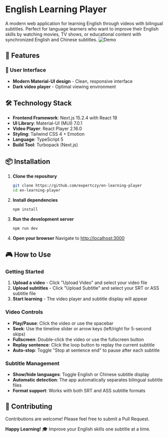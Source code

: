 # English Learning Player

A modern web application for learning English through videos with bilingual subtitles. Perfect for language learners who want to improve their English skills by watching movies, TV shows, or educational content with synchronized English and Chinese subtitles.
![Demo](demo.gif)
## 🚀 Features

### 🎨 User Interface
- **Modern Material-UI design** - Clean, responsive interface
- **Dark video player** - Optimal viewing environment

## 🛠️ Technology Stack

- **Frontend Framework**: Next.js 15.2.4 with React 19
- **UI Library**: Material-UI (MUI) 7.0.1
- **Video Player**: React Player 2.16.0
- **Styling**: Tailwind CSS 4 + Emotion
- **Language**: TypeScript 5
- **Build Tool**: Turbopack (Next.js)

## 📦 Installation

1. **Clone the repository**
   ```bash
   git clone https://github.com/expertczy/en-learning-player
   cd en-learning-player
   ```

2. **Install dependencies**
   ```bash
   npm install
   ```

3. **Run the development server**
   ```bash
   npm run dev
   ```

4. **Open your browser**
   Navigate to [http://localhost:3000](http://localhost:3000)

## 🎮 How to Use

### Getting Started
1. **Upload a video** - Click "Upload Video" and select your video file
2. **Upload subtitles** - Click "Upload Subtitle" and select your SRT or ASS subtitle file
3. **Start learning** - The video player and subtitle display will appear

### Video Controls
- **Play/Pause**: Click the video or use the spacebar
- **Seek**: Use the timeline slider or arrow keys (left/right for 5-second skips)
- **Fullscreen**: Double-click the video or use the fullscreen button
- **Replay sentence**: Click the loop button to replay the current subtitle
- **Auto-stop**: Toggle "Stop at sentence end" to pause after each subtitle

### Subtitle Management
- **Show/hide languages**: Toggle English or Chinese subtitle display
- **Automatic detection**: The app automatically separates bilingual subtitle files
- **Format support**: Works with both SRT and ASS subtitle formats

## 🤝 Contributing

Contributions are welcome! Please feel free to submit a Pull Request.


**Happy Learning!** 🎓 Improve your English skills one subtitle at a time.
